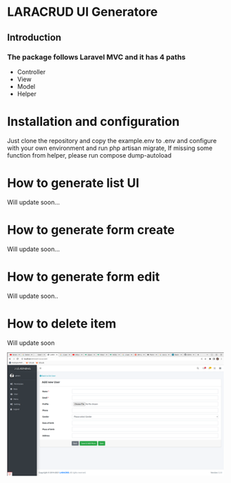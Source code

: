 # LARACRUD UI Generatore
## Introduction 
### The package follows Laravel MVC and it has 4 paths
- Controller
- View
- Model
- Helper

# Installation and configuration 
Just clone the repository and copy the example.env to .env and configure with your own environment and run php artisan migrate, 
If missing some function from helper, please run compose dump-autoload

# How to generate list UI
Will update soon...

# How to generate form create
Will update soon...

# How to generate form edit 
Will update soon..

# How to delete item
Will update soon

![LARACRUD](/public/images/screenshot/Screenshot.png?raw=true "LARACRUD")
